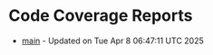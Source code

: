 # Code Coverage Reports
- [main](branches/main/index.html) - Updated on Tue Apr  8 06:47:11 UTC 2025

